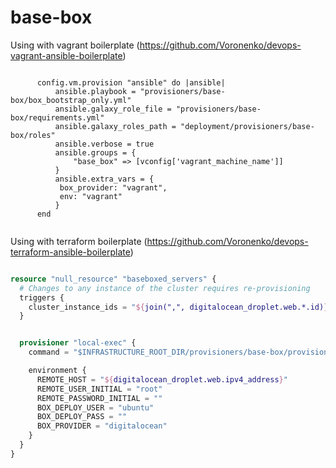 base-box
========


Using with vagrant boilerplate (https://github.com/Voronenko/devops-vagrant-ansible-boilerplate)


```

      config.vm.provision "ansible" do |ansible|
          ansible.playbook = "provisioners/base-box/box_bootstrap_only.yml"
          ansible.galaxy_role_file = "provisioners/base-box/requirements.yml"
          ansible.galaxy_roles_path = "deployment/provisioners/base-box/roles"
          ansible.verbose = true
          ansible.groups = {
              "base_box" => [vconfig['vagrant_machine_name']]
          }
          ansible.extra_vars = {
           box_provider: "vagrant",
           env: "vagrant"
          }
      end


```


Using with terraform boilerplate (https://github.com/Voronenko/devops-terraform-ansible-boilerplate)

```tf

resource "null_resource" "baseboxed_servers" {
  # Changes to any instance of the cluster requires re-provisioning
  triggers {
    cluster_instance_ids = "${join(",", digitalocean_droplet.web.*.id)}"
  }


  provisioner "local-exec" {
    command = "$INFRASTRUCTURE_ROOT_DIR/provisioners/base-box/provision_box.sh"

    environment {
      REMOTE_HOST = "${digitalocean_droplet.web.ipv4_address}"
      REMOTE_USER_INITIAL = "root"
      REMOTE_PASSWORD_INITIAL = ""
      BOX_DEPLOY_USER = "ubuntu"
      BOX_DEPLOY_PASS = ""
      BOX_PROVIDER = "digitalocean"
    }
  }
}


```
